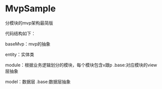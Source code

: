 # MvpSample

分模块的mvp架构最简版

代码结构如下：
  
  baseMvp：mvp的抽象

  entity：实体类

  module：根据业务逻辑划分的模块，每个模块包含v跟p
        .base:对应模块的view层抽象

  model：数据层
        .base:数据层抽象
